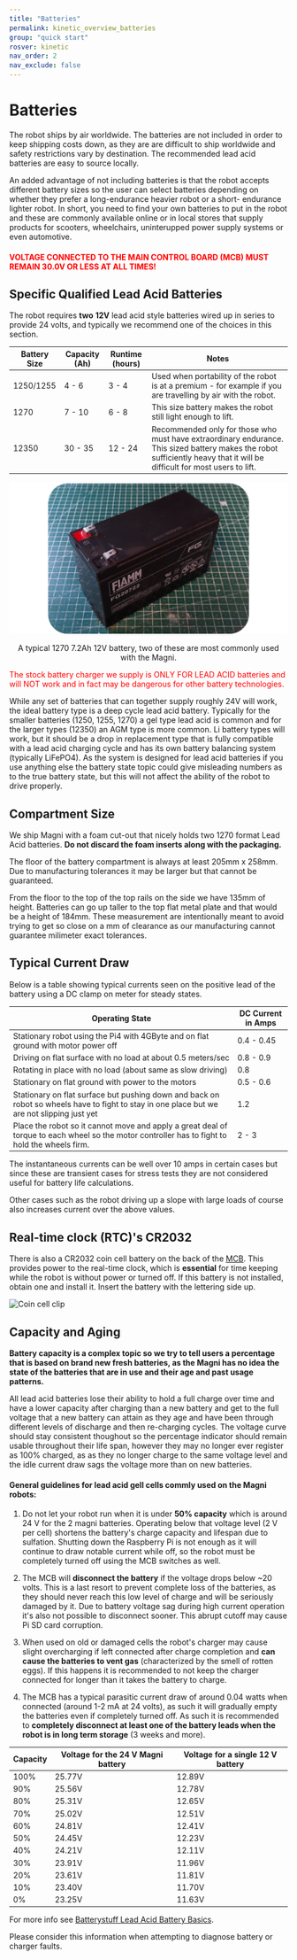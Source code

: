 ```yaml
---
title: "Batteries"
permalink: kinetic_overview_batteries
group: "quick start"
rosver: kinetic
nav_order: 2
nav_exclude: false
---
```


# Batteries

The robot ships by air worldwide. The batteries are not included in order to keep shipping costs down, as they are are difficult to ship worldwide and safety restrictions vary by destination. The recommended lead acid batteries are easy to source locally.

An added advantage of not including batteries is that the robot accepts different battery sizes so the user can select batteries depending on whether they prefer a long-endurance heavier robot or a short- endurance lighter robot. In short, you need to find your own batteries to put in the robot and these are commonly available online or in local stores that supply products for scooters, wheelchairs, uninterupped power supply systems or even automotive.

<H4 style="color:red">VOLTAGE CONNECTED TO THE MAIN CONTROL BOARD (MCB) MUST REMAIN 30.0V OR LESS AT ALL TIMES!</H4>

## Specific Qualified Lead Acid Batteries

The robot requires **two** **12V** lead acid style batteries wired up in series to provide 24 volts, and typically we recommend one of the choices in this section.

| Battery Size      | Capacity (Ah)  | Runtime (hours)  | Notes |
| ---------------- | ---------------- |---------------- |----- |
| 1250/1255  | 4 - 6      |      3 - 4		 |	Used when portability of the robot is at a premium - for example if you are travelling by air with the robot. |
| 1270  		  | 7 - 10    |   6 - 8  	 	 |	This size battery makes the robot still light enough to lift. |
| 12350  		  | 30 - 35     |   12 - 24  	 	 |	Recommended only for those who must have extraordinary endurance. This sized battery makes the robot sufficiently heavy that it will be difficult for most users to lift. |

![1270 Battery](../../assets/leadacid.png)

<p align = "center">A typical 1270 7.2Ah 12V battery, two of these are most commonly used with the Magni.</p>

<p style="color:red">The stock battery charger we supply is ONLY FOR LEAD ACID batteries and will NOT work and in fact may be dangerous for other battery technologies.</p>

While any set of batteries that can together supply roughly 24V will work, the ideal battery type is a deep cycle lead acid battery. Typically for the smaller batteries (1250, 1255, 1270) a gel type lead acid is common and for the larger types (12350) an AGM type is more common. Li battery types will work, but it should be a drop in replacement type that is fully compatible with a lead acid charging cycle and has its own battery balancing system (typically LiFePO4). As the system is designed for lead acid batteries if you use anything else the battery state topic could give misleading numbers as to the true battery state, but this will not affect the ability of the robot to drive properly.

## Compartment Size

We ship Magni with a foam cut-out that nicely holds two 1270 format Lead Acid batteries. **Do not discard the foam inserts along with the packaging.**

The floor of the battery compartment is always at least 205mm x 258mm.  Due to manufacturing tolerances it may be larger but that cannot be guaranteed.

From the floor to the top of the top rails on the side we have 135mm of height.  Batteries can go up taller to the top flat metal plate and that would be a height of 184mm.  These measurement are intentionally meant to avoid trying to get so close on a mm of clearance as our manufacturing cannot guarantee milimeter exact tolerances.

## Typical Current Draw

Below is a table showing typical currents seen on the positive lead of the battery using a DC clamp on meter for steady states.

|  Operating State | DC Current in Amps |
|-------------------------|----------------------|
|  Stationary robot using the Pi4 with 4GByte and on flat ground with motor power off | 0.4 - 0.45 |
|  Driving on flat surface with no load at about 0.5 meters/sec  |  0.8 - 0.9 |
|  Rotating in place with no load (about same as slow driving) | 0.8 |
|  Stationary on flat ground with power to the motors |  0.5 - 0.6 |
|  Stationary on flat surface but pushing down and back on robot so wheels have to fight to stay in one place but we are not slipping just yet | 1.2 |
|  Place the robot so it cannot move and apply a great deal of torque to each wheel so the motor controller has to fight to hold the wheels firm.  | 2 - 3 |

The instantaneous currents can be well over 10 amps in certain cases but since these are transient cases for stress tests they are not considered useful for battery life calculations.

Other cases such as the robot driving up a slope with large loads of course also increases current over the above values.

## Real-time clock (RTC)'s CR2032

There is also a CR2032 coin cell battery on the back of the [MCB](noetic_magnisilver_mcb).  This provides power to the real-time clock, which is **essential** for time keeping while the robot is without power or turned off. If this battery is not installed, obtain one and install it. Insert the battery with the lettering side up.

![Coin cell clip](../../assets/unboxing/Magni_CR2032_Battery.jpg)

## Capacity and Aging

**Battery capacity is a complex topic so we try to tell users a percentage that is based on brand new fresh batteries, as the Magni has no idea the state of the batteries that are in use and their age and past usage patterns.**

All lead acid batteries lose their ability to hold a full charge over time and have a lower capacity after charging than a new battery and get to the full voltage that a new battery can attain as they age and have been through different levels of discharge and then re-charging cycles. The voltage curve should stay consistent thoughout so the percentage indicator should remain usable throughout their life span, however they may no longer ever register as 100% charged, as as they no longer charge to the same voltage level and the idle current draw sags the voltage more than on new batteries.

#### General guidelines for lead acid gell cells commly used on the Magni robots:

1. Do not let your robot run when it is under **50% capacity** which is around 24 V for the 2 magni batteries. Operating below that voltage level (2 V per cell) shortens the battery's charge capacity and lifespan due to sulfation. Shutting down the Raspberry Pi is not enough as it will continue to draw notable current while off, so the robot must be completely turned off using the MCB switches as well.


2. The MCB will **disconnect the battery** if the voltage drops below \~20 volts. This is a last resort to prevent complete loss of the batteries, as they should never reach this low level of charge and will be seriously damaged by it. Due to battery voltage sag during high current operation it's also not possible to disconnect sooner. This abrupt cutoff may cause Pi SD card corruption.


3. When used on old or damaged cells the robot's charger may cause slight overcharging if left connected after charge completion and **can cause the batteries to vent gas** (characterized by the smell of rotten eggs). If this happens it is recommended to not keep the charger connected for longer than it takes the battery to charge.


3. The MCB has a typical parasitic current draw of around 0.04 watts when connected (around 1-2 mA at 24 volts), as such it will gradually empty the batteries even if completely turned off. As such it is recommended to **completely disconnect at least one of the battery leads when the robot is in long term storage** (3 weeks and more).


|  Capacity | Voltage for the 24 V Magni battery | Voltage for a single 12 V battery |
|------------------|------------|--------|
| 100% | 25.77V | 12.89V |
| 90% | 25.56V | 12.78V |
| 80% | 25.31V | 12.65V |
| 70% | 25.02V | 12.51V |
| 60% | 24.81V | 12.41V |
| 50% | 24.45V | 12.23V |
| 40% | 24.21V | 12.11V |
| 30% | 23.91V | 11.96V |
| 20% | 23.61V | 11.81V |
| 10% | 23.40V | 11.70V |
| 0% | 23.25V | 11.63V |

For more info see [Batterystuff Lead Acid Battery Basics](https://www.batterystuff.com/kb/articles/battery-articles/battery-basics.html).

Please consider this information when attempting to diagnose battery or charger faults.
